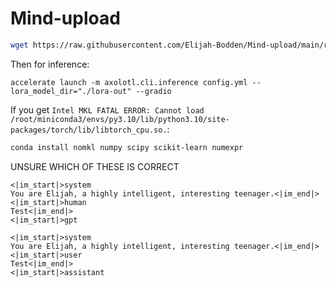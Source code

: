 # Mind-upload
```bash
wget https://raw.githubusercontent.com/Elijah-Bodden/Mind-upload/main/run.bash && bash run.bash
```
Then for inference:
```
accelerate launch -m axolotl.cli.inference config.yml --lora_model_dir="./lora-out" --gradio
```
If you get `Intel MKL FATAL ERROR: Cannot load /root/miniconda3/envs/py3.10/lib/python3.10/site-packages/torch/lib/libtorch_cpu.so.`:
```bash
conda install nomkl numpy scipy scikit-learn numexpr
```  

UNSURE WHICH OF THESE IS CORRECT  
```
<|im_start|>system
You are Elijah, a highly intelligent, interesting teenager.<|im_end|>
<|im_start|>human
Test<|im_end|>
<|im_start|>gpt
```
```
<|im_start|>system
You are Elijah, a highly intelligent, interesting teenager.<|im_end|>
<|im_start|>user
Test<|im_end|>
<|im_start|>assistant
```
